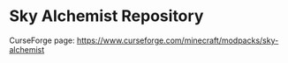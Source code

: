 # Sky Alchemist Repository
CurseForge page: https://www.curseforge.com/minecraft/modpacks/sky-alchemist